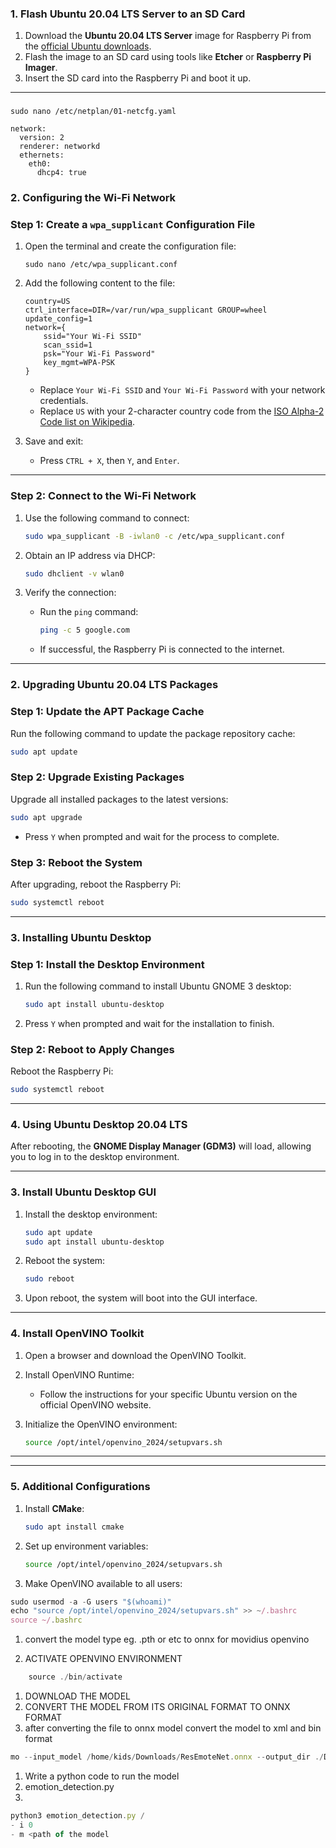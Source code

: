 ### 1. Flash Ubuntu 20.04 LTS Server to an SD Card

1. Download the **Ubuntu 20.04 LTS Server** image for Raspberry Pi from the [official Ubuntu downloads](https://ubuntu.com/download).
2. Flash the image to an SD card using tools like **Etcher** or **Raspberry Pi Imager**.
3. Insert the SD card into the Raspberry Pi and boot it up.

---

### 

```
sudo nano /etc/netplan/01-netcfg.yaml

```

```
network:
  version: 2
  renderer: networkd
  ethernets:
    eth0:
      dhcp4: true

```

### **2. Configuring the Wi-Fi Network**

### **Step 1: Create a `wpa_supplicant` Configuration File**

1. Open the terminal and create the configuration file:
    
    ```
    sudo nano /etc/wpa_supplicant.conf
    ```
    
2. Add the following content to the file:
    
    ```
    country=US
    ctrl_interface=DIR=/var/run/wpa_supplicant GROUP=wheel
    update_config=1
    network={
        ssid="Your Wi-Fi SSID"
        scan_ssid=1
        psk="Your Wi-Fi Password"
        key_mgmt=WPA-PSK
    }
    ```
    
    - Replace `Your Wi-Fi SSID` and `Your Wi-Fi Password` with your network credentials.
    - Replace `US` with your 2-character country code from the [ISO Alpha-2 Code list on Wikipedia](https://en.wikipedia.org/wiki/List_of_ISO_3166_country_codes).
3. Save and exit:
    - Press `CTRL + X`, then `Y`, and `Enter`.

---

### **Step 2: Connect to the Wi-Fi Network**

1. Use the following command to connect:
    
    ```bash
    sudo wpa_supplicant -B -iwlan0 -c /etc/wpa_supplicant.conf
    ```
    
2. Obtain an IP address via DHCP:
    
    ```bash
    sudo dhclient -v wlan0
    ```
    
3. Verify the connection:
    - Run the `ping` command:
        
        ```bash
        ping -c 5 google.com
        ```
        
    - If successful, the Raspberry Pi is connected to the internet.

---

### **2. Upgrading Ubuntu 20.04 LTS Packages**

### **Step 1: Update the APT Package Cache**

Run the following command to update the package repository cache:

```bash
sudo apt update
```

### **Step 2: Upgrade Existing Packages**

Upgrade all installed packages to the latest versions:

```bash
sudo apt upgrade
```

- Press `Y` when prompted and wait for the process to complete.

### **Step 3: Reboot the System**

After upgrading, reboot the Raspberry Pi:

```bash
sudo systemctl reboot
```

---

### **3. Installing Ubuntu Desktop**

### **Step 1: Install the Desktop Environment**

1. Run the following command to install Ubuntu GNOME 3 desktop:
    
    ```bash
    sudo apt install ubuntu-desktop
    ```
    
2. Press `Y` when prompted and wait for the installation to finish.

### **Step 2: Reboot to Apply Changes**

Reboot the Raspberry Pi:

```bash
sudo systemctl reboot
```

---

### **4. Using Ubuntu Desktop 20.04 LTS**

After rebooting, the **GNOME Display Manager (GDM3)** will load, allowing you to log in to the desktop environment.

---

### 3. Install Ubuntu Desktop GUI

1. Install the desktop environment:
    
    ```bash
    sudo apt update
    sudo apt install ubuntu-desktop
    ```
    
2. Reboot the system:
    
    ```bash
    sudo reboot
    ```
    
3. Upon reboot, the system will boot into the GUI interface.

---

### 4. Install OpenVINO Toolkit

1. Open a browser and download the OpenVINO Toolkit.
2. Install OpenVINO Runtime:
    - Follow the instructions for your specific Ubuntu version on the official OpenVINO website.
3. Initialize the OpenVINO environment:
    
    ```bash
    source /opt/intel/openvino_2024/setupvars.sh
    ```
    

---

---

### 5. Additional Configurations

1. Install **CMake**:
    
    ```bash
    sudo apt install cmake
    ```
    
2. Set up environment variables:
    
    ```bash
    source /opt/intel/openvino_2024/setupvars.sh
    ```
    
3. Make OpenVINO available to all users:

```jsx
sudo usermod -a -G users "$(whoami)"
echo "source /opt/intel/openvino_2024/setupvars.sh" >> ~/.bashrc
source ~/.bashrc
```

1. convert the model type eg. .pth or etc to onnx for movidius openvino 

1. ACTIVATE OPENVINO ENVIRONMENT 

```jsx
	source ./bin/activate
```

1. DOWNLOAD THE MODEL 
2. CONVERT THE MODEL FROM ITS ORIGINAL FORMAT TO ONNX FORMAT
3. after converting the file to onnx model convert the model to xml and bin format 

```jsx
mo --input_model /home/kids/Downloads/ResEmoteNet.onnx --output_dir ./Desktop --Data_type FP16
```

1. Write a python code to run the model
2. emotion_detection.py
3. 

```jsx
python3 emotion_detection.py /
- i 0
- m <path of the model
```
